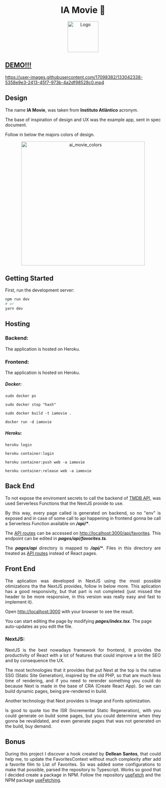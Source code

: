 <p align="center">
	<h1 align="center">
    <span>IA Movie 🎥</span>
  </h1>
</p>
<p align="center">
    <img src="https://user-images.githubusercontent.com/17098382/133039368-a98cccb1-8f96-46fb-a697-20975d2a4828.png" width="100" alt="Logo">
</p>

## [DEMO!!!](https://iamovie.herokuapp.com/)

https://user-images.githubusercontent.com/17098382/133042338-5358e9e3-2413-45f7-973b-4a2df98528c0.mp4


## Design

<p align="justify">
  The name <strong>IA Movie</strong>, was taken from <strong>Instituto Atlântico</strong> acronym.
</p>
<p align="justify">
  The base of inspiration of design and UX was the example app, sent in spec document.
</p>
<p align="justify">
  Follow in below the majors colors of design.
</p>
<p align="center">
    <img src="https://user-images.githubusercontent.com/17098382/133041108-eddc4887-7934-4a2b-bf7a-df7dedde0370.png" width="400" alt="ai_movie_colors">
</p>


## Getting Started

First, run the development server:
```bash
npm run dev
# or
yarn dev
```

## Hosting

### Backend:

<p align="justify">
  The application is hosted on Heroku.
</p>

### Frontend:

<p align="justify">
  The application is hosted on Heroku.
</p>

##### Docker:

`sudo docker ps`

`sudo docker stop "hash"`

`sudo docker build -t iamovie .`

`docker run -d iamovie`

##### Heroku:

`heroku login`

`heroku container:login`

`heroku container:push web -a iamovie`

`heroku container:release web -a iamovie`

## Back End

<p align="justify">
To not expose the enviroment secrets to call the backend of <a href="https://developers.themoviedb.org/4/getting-started/authorization">TMDB API</a>, was used Serverless Functions that the NextJS provide to use.
<p align="justify">
By this way, every page called is generated on backend, so no "env" is exposed and in case of some call to api happening in frontend gonna be call a Serverless Function available on <strong><i>/api/*</i></strong>.
</p>
<p align="justify">
The <a href="https://nextjs.org/docs/api-routes/introduction">API routes</a> can be accessed on <a href="http://localhost:3000/api/favorites">http://localhost:3000/api/favorites</a>. This endpoint can be edited in <strong><i>pages/api/favorites.ts</i></strong>.
</p>
<p align="justify">
The <strong><i>pages/api</i></strong> directory is mapped to <strong><i>/api/*</i></strong>. Files in this directory are treated as <a href="https://nextjs.org/docs/api-routes/introduction">API routes</a> instead of React pages.
</p>

## Front End

<p align="justify">
The aplication was developed in NextJS using the most possible otimizations tha the NextJS provides, follow in below more. This aplication has a good responsivity, but that part is not completed (just missed the header to be more responsive, in this version was really easy and fast to implement it).
</p>
<p align="justify">
Open <a href="http://localhost:3000">http://localhost:3000</a> with your browser to see the result.
<p align="justify">
</p>
You can start editing the page by modifying <strong><i>pages/index.tsx</i></strong>. The page auto-updates as you edit the file.
</p>

### NextJS:

<p align="justify">
NextJS is the best nowadays framework for frontend, it provides the productivity of React with a lot of features that could improve a lot the SEO and by consequence the UX.
</p>
<p align="justify">
The most technologies that it provides that put Next at the top is the native SSG (Static Site Generation), inspired by the old PHP, so that are much less time of rendering, and if you need to rerender something you could do because Next is made in the base of CRA (Create React App). So we can build dynamic pages, being pre-rendered in build.
</p>
<p align="justify">
Another technology that Next provides is Image and Fonts optimization.
</p>
<p align="justify">
Is good to quote too the ISR (Incremental Static Regeneration), with you could generate on build some pages, but you could determine when they gonna be revalidated, and even generate pages that was not generated on the build, buy demand.
</p>


## Bonus
<p align="justify">
During this project I discover a hook created by <strong>Dellean Santos</strong>, that could help me, to update the FavoritesContext without much complexity after add a favorite film to List of Favorites. So was added some configurations to make that possible, parsed the repository to Typescript. Works so good that I decided create a package in NPM. Follow the repository <a href="https://github.com/julioflima/use-fetching">useFetch</a> and the NPM package <a href="https://www.npmjs.com/search?q=use-fetching">useFetching</a>.
</p>
